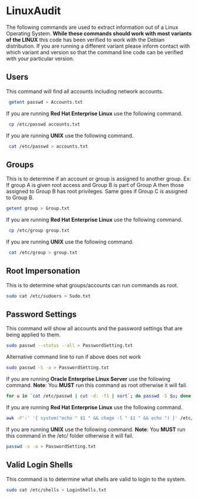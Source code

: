# LinuxAudit

The following commands are used to extract information out of a Linux Operating System.  **While these commands should work with most variants of the LINUX** this code has been verified to work with the Debian distribution.  If you are running a different variant please inform contact with which variant and version so that the command line code can be verified with your particular version.

## Users

This command will find all accounts including network accounts.

``` Bash
 getent passwd > Accounts.txt
```

If you are running **Red Hat Enterprise Linux** use the following command.

``` Bash
 cp /etc/passwd accounts.txt
```

If you are running **UNIX** use the following command.

``` Bash
 cat /etc/passwd > accounts.txt
```

## Groups

This is to determine if an account or group is assigned to another group.  Ex: If group A is given root access and Group B is part of Group A then those assigned to Group B has root privileges.  Same goes if Group C is assigned to Group B.

``` Bash
getent group > Group.txt
```

If you are running **Red Hat Enterprise Linux** use the following command.

``` Bash
 cp /etc/group group.txt
```

If you are running **UNIX** use the following command.

``` Bash
 cat /etc/group > group.txt
```

## Root Impersonation

This is to determine what groups/accounts can run commands as root.

``` Bash
sudo cat /etc/sudoers > Sudo.txt
```

## Password Settings

This command will show all accounts and the password settings that are being applied to them.

``` Bash
sudo passwd --status --all > PasswordSetting.txt
```

Alternative command line to run if above does not work

``` Bash
sudo passwd -S -a > PasswordSetting.txt
```

If you are running **Oracle Enterprise Linux Server** use the following command. **Note**: You **MUST** run this command as root otherwise it will fail.

``` Bash
for u in `cat /etc/passwd | cut -d: -f1 | sort`; do passwd -S $u; done
```

If you are running **Red Hat Enterprise Linux** use the following command.

``` Bash
awk -F':' '{ system("echo " $1 " && chage -l " $1 " && echo ") }' /etc/passwd > ~/audit/passwordExpiry.txt
```

If you are running **UNIX** use the following command. **Note**: You **MUST** run this command in the /etc/ folder otherwise it will fail.

``` Bash
passwd -s -a > PasswordSetting.txt
```

## Valid Login Shells

This command is to determine what shells are valid to login to the system.

``` Bash
sudo cat /etc/shells > LoginShells.txt
```